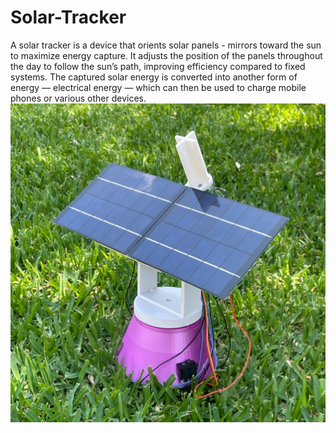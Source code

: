 # Solar-Tracker
A solar tracker is a device that orients solar panels - mirrors toward the sun to maximize energy capture. It adjusts the position of the panels throughout the day to follow the sun’s path, improving efficiency compared to fixed systems. The captured solar energy is converted into another form of energy — electrical energy — which can then be used to charge mobile phones or various other devices. 
![image alt](https://github.com/Pantakidou/Solar-Tracker/blob/main/Solar%20Tracker.jpeg?raw=true)
